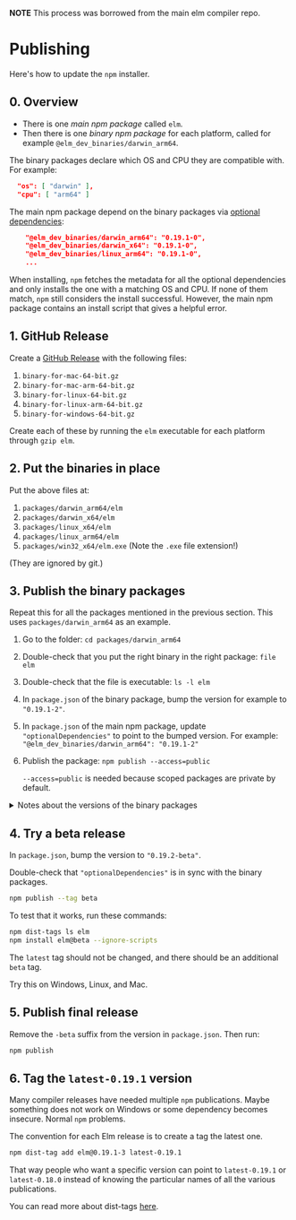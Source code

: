 **NOTE** This process was borrowed from the main elm compiler repo.

# Publishing

Here's how to update the `npm` installer.

## 0. Overview

- There is one _main npm package_ called `elm`.
- Then there is one _binary npm package_ for each platform, called for example `@elm_dev_binaries/darwin_arm64`.

The binary packages declare which OS and CPU they are compatible with. For example:

```json
  "os": [ "darwin" ],
  "cpu": [ "arm64" ]
```

The main npm package depend on the binary packages via [optional dependencies](https://docs.npmjs.com/cli/v9/configuring-npm/package-json#optionaldependencies):

```json
    "@elm_dev_binaries/darwin_arm64": "0.19.1-0",
    "@elm_dev_binaries/darwin_x64": "0.19.1-0",
    "@elm_dev_binaries/linux_arm64": "0.19.1-0",
    ...
```

When installing, `npm` fetches the metadata for all the optional dependencies and only installs the one with a matching OS and CPU. If none of them match, `npm` still considers the install successful. However, the main npm package contains an install script that gives a helpful error.

## 1. GitHub Release

Create a [GitHub Release](https://github.com/elm/compiler/releases) with the following files:

1. `binary-for-mac-64-bit.gz`
2. `binary-for-mac-arm-64-bit.gz`
3. `binary-for-linux-64-bit.gz`
4. `binary-for-linux-arm-64-bit.gz`
5. `binary-for-windows-64-bit.gz`

Create each of these by running the `elm` executable for each platform through `gzip elm`.

## 2. Put the binaries in place

Put the above files at:

1. `packages/darwin_arm64/elm`
2. `packages/darwin_x64/elm`
3. `packages/linux_x64/elm`
4. `packages/linux_arm64/elm`
5. `packages/win32_x64/elm.exe` (Note the `.exe` file extension!)

(They are ignored by git.)

## 3. Publish the binary packages

Repeat this for all the packages mentioned in the previous section. This uses `packages/darwin_arm64` as an example.

1. Go to the folder: `cd packages/darwin_arm64`
2. Double-check that you put the right binary in the right package: `file elm`
3. Double-check that the file is executable: `ls -l elm`
4. In `package.json` of the binary package, bump the version for example to `"0.19.1-2"`.
5. In `package.json` of the main npm package, update `"optionalDependencies"` to point to the bumped version. For example: `"@elm_dev_binaries/darwin_arm64": "0.19.1-2"`
6. Publish the package: `npm publish --access=public`

   `--access=public` is needed because scoped packages are private by default.

<details>
<summary>Notes about the versions of the binary packages</summary>

- End users never have to think about them. They only need to think about the version of the main npm package.

- The binary packages can have different versions. One can have `"0.19.1-0"` while another is at `"0.19.1-1"`. This is useful if you mess up publishing one platform: Then you can bump just that one and re-release, instead of having to re-release _all_ platforms.

- The version of the main npm package is not related to the versions of the binary packages – they’re all independent. So the main npm package can be at `"0.19.1-6"` while the binary packages have suffixes like `-0`, `-1` and `-9`. (They all share the `0.19.1` prefix though to make things more understandable!)

- The main npm package pins the versions of the binary packages _exactly_ – no version ranges.

  - This means that installing `elm@0.19.1-6` installs the exact same bytes in two years as today.
  - The `package.json` of each binary package says which OS and CPU it works for. `binary.js` in the main npm package has code that deals with OS and CPU too, so the main npm package needs to install binary packages with known OS and CPU declarations.

- There is no need to use `beta` suffixes for the binary packages. Just bump the number suffix and point to it in a beta release of the main npm package. As mentioned above:
  - Already published versions of the main npm package depend on exact versions of the binary packages, so they won’t accidentally start downloading beta versions.
  - End users only see the version of the main npm package.

</details>

## 4. Try a beta release

In `package.json`, bump the version to `"0.19.2-beta"`.

Double-check that `"optionalDependencies"` is in sync with the binary packages.

```bash
npm publish --tag beta
```

To test that it works, run these commands:

```bash
npm dist-tags ls elm
npm install elm@beta --ignore-scripts
```

The `latest` tag should not be changed, and there should be an additional `beta` tag.

Try this on Windows, Linux, and Mac.

## 5. Publish final release

Remove the `-beta` suffix from the version in `package.json`. Then run:

```bash
npm publish
```

## 6. Tag the `latest-0.19.1` version

Many compiler releases have needed multiple `npm` publications. Maybe something does not work on Windows or some dependency becomes insecure. Normal `npm` problems.

The convention for each Elm release is to create a tag the latest one.

```bash
npm dist-tag add elm@0.19.1-3 latest-0.19.1
```

That way people who want a specific version can point to `latest-0.19.1` or `latest-0.18.0` instead of knowing the particular names of all the various publications.

You can read more about dist-tags [here](https://docs.npmjs.com/cli/dist-tag).
